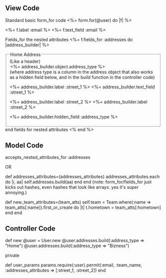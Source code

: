 ## View Code
Standard basic form_for code
<%= form.for(@user) do |f| %>
<p>
<%= f.label :email %>
<%= f.text_field :email %>
</p>

Fields_for the nested attributes
<%= f.fields_for :addresses do |address_builder| %>
<fieldset>
<legend>Home Address</legend> (Like a header)
<legend><%= address_builder.object.address_type %></legend> (where address type is a column in the address object that also works as a hidden field below, and in the build function in the controller code)
<p>
<%= address_builder.label :street_1 %>
<%= address_builder.text_field :street_1 %>
</p>
<p>
<%= address_builder.label :street_2 %>
<%= address_builder.label :street_2 %>
</p>

<%= address_builder.hidden_field :address_type %>
</fieldset>
end fields for nested attributes
<% end %>

## Model Code
accepts_nested_attributes_for :addresses

OR

def addresses_attributes=(addresses_attributes)
addresses_attributes.each do |i, aa|
self.addresses.build(aa)
end 
end 
(note: form_for/fields_for just kicks out hashes, even hashes that look like arrays. yes it's super annoying.)

def new_team_attributes=(team_atts)
self.team = Team.where(:name => team_atts[:name]).first_or_create do |t|
t.hometown = team_atts[:hometown]
end 
end 

## Controller Code
def new
@user = User.new
@user.addresses.build(:address_type => "Home")
@user.addresses.build(:address_type => "Bizness")

private

def user_params
    params.require(:user).permit(:email, :team_name, :addresses_attributes => [:street_1, :street_2])
end 
